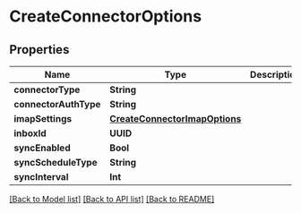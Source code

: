 # CreateConnectorOptions

## Properties
Name | Type | Description | Notes
------------ | ------------- | ------------- | -------------
**connectorType** | **String** |  | 
**connectorAuthType** | **String** |  | 
**imapSettings** | [**CreateConnectorImapOptions**](CreateConnectorImapOptions) |  | [optional] 
**inboxId** | **UUID** |  | [optional] 
**syncEnabled** | **Bool** |  | 
**syncScheduleType** | **String** |  | 
**syncInterval** | **Int** |  | [optional] 

[[Back to Model list]](../README#documentation-for-models) [[Back to API list]](../README#documentation-for-api-endpoints) [[Back to README]](../README)


